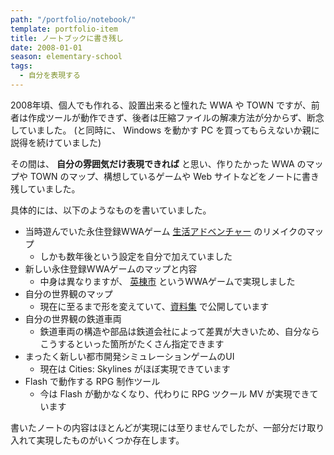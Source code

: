 ```yaml
---
path: "/portfolio/notebook/"
template: portfolio-item
title: ノートブックに書き残し
date: 2008-01-01
season: elementary-school
tags:
  - 自分を表現する
---
```


2008年頃、個人でも作れる、設置出来ると憧れた WWA や TOWN ですが、前者は作成ツールが動作できず、後者は圧縮ファイルの解凍方法が分からず、断念していました。
(と同時に、 Windows を動かす PC を買ってもらえないか親に説得を続けていました)

その間は、 **自分の雰囲気だけ表現できれば** と思い、作りたかった WWA のマップや TOWN のマップ、構想しているゲームや Web サイトなどをノートに書き残していました。

具体的には、以下のようなものを書いていました。

- 当時遊んでいた永住登録WWAゲーム [生活アドベンチャー](https://info.wwawing.com/wing/seikatsu.html) のリメイクのマップ
  - しかも数年後という設定を自分で加えていました
- 新しい永住登録WWAゲームのマップと内容
  - 中身は異なりますが、 [英棟市](/wwa/eito_city/) というWWAゲームで実現しました
- 自分の世界観のマップ
  - 現在に至るまで形を変えていて、[資料集](https://contents.aokashi.net/docs/) で公開しています
- 自分の世界観の鉄道車両
  - 鉄道車両の構造や部品は鉄道会社によって差異が大きいため、自分ならこうするといった箇所がたくさん指定できます
- まったく新しい都市開発シミュレーションゲームのUI
  - 現在は Cities: Skylines がほぼ実現できています
- Flash で動作する RPG 制作ツール
  - 今は Flash が動かなくなり、代わりに RPG ツクール MV が実現できています

書いたノートの内容はほとんどが実現には至りませんでしたが、一部分だけ取り入れて実現したものがいくつか存在します。
